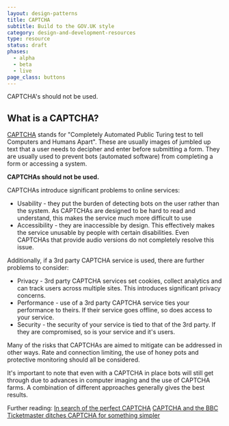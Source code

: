 ```yaml
---
layout: design-patterns
title: CAPTCHA
subtitle: Build to the GOV.UK style 
category: design-and-development-resources
type: resource
status: draft
phases:
  - alpha
  - beta
  - live
page_class: buttons
---
```


CAPTCHA's should not be used.

## What is a CAPTCHA?
[CAPTCHA](http://en.wikipedia.org/wiki/CAPTCHA) stands for "Completely Automated Public Turing test to tell Computers and Humans Apart". These are usually images of jumbled up text that a user needs to decipher and enter before submitting a form. They are usually used to prevent bots (automated software) from completing a form or accessing a system.

**CAPTCHAs should not be used.**

CAPTCHAs introduce significant problems to online services:

* Usability - they put the burden of detecting bots on the user rather than the system. As CAPTCHAs are designed to be hard to read and understand, this makes the service much more difficult to use
* Accessibility - they are inaccessible by design. This effectively makes the service unusable by people with certain disabilities. Even CAPTCHAs that provide audio versions do not completely resolve this issue.

Additionally, if a 3rd party CAPTCHA service is used, there are further problems to consider:

* Privacy - 3rd party CAPTCHA services set cookies, collect analytics and can track users across multiple sites. This introduces significant privacy concerns.
* Performance - use of a 3rd party CAPTCHA service ties your performance to theirs. If their service goes offline, so does access to your service.
* Security - the security of your service is tied to that of the 3rd party. If they are compromised, so is your service and it's users.

Many of the risks that CAPTCHAs are aimed to mitigate can be addressed in other ways. Rate and connection limiting, the use of honey pots and protective monitoring should all be considered.

It's important to note that even with a CAPTCHA in place bots will still get through due to advances in computer imaging and the use of CAPTCHA farms. A combination of different approaches generally gives the best results.

Further reading:
[In search of the perfect CAPTCHA](http://coding.smashingmagazine.com/2011/03/04/in-search-of-the-perfect-captcha/)
[CAPTCHA and the BBC](http://www.bbc.co.uk/blogs/bbcinternet/2010/10/captcha_and_bbc_id.html)
[Ticketmaster ditches CAPTCHA for something simpler](http://thenextweb.com/insider/2013/01/30/good-news-music-fans-ticketmaster-is-ditching-its-captcha-conundrums-for-something-simpler/)